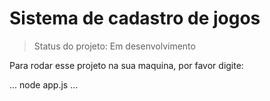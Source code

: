 # Sistema de cadastro de jogos

> Status do projeto: Em desenvolvimento

Para rodar esse projeto na sua maquina, por favor digite:

...
node app.js
...
